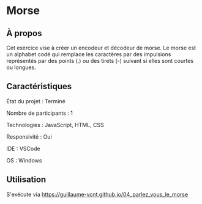 # Morse

## À propos 

Cet exercice vise à créer un encodeur et décodeur de morse. Le morse est un alphabet codé qui remplace les caractères par des impulsions représentés par des points (.) ou des tirets (-) suivant si elles sont courtes ou longues.

## Caractéristiques

État du projet : Terminé

Nombre de participants : 1 

Technologies : JavaScript, HTML, CSS

Responsivité : Oui 

IDE : VSCode

OS : Windows 

## Utilisation 

S'exécute via https://guillaume-vcnt.github.io/04_parlez_vous_le_morse
